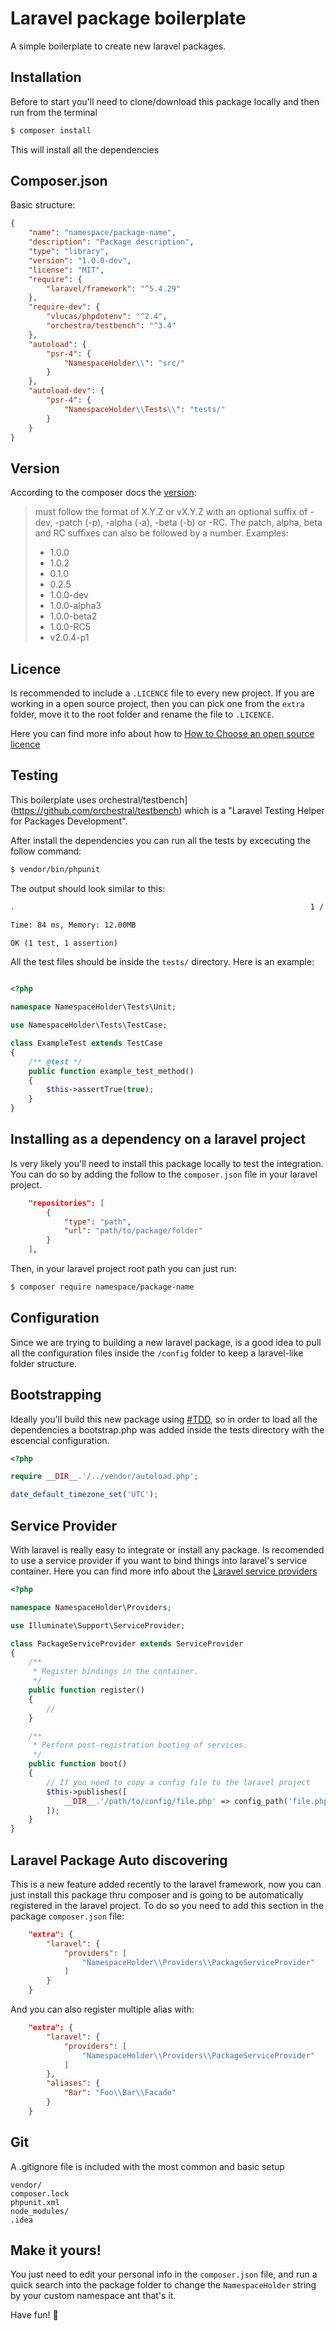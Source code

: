 # Laravel package boilerplate
A simple boilerplate to create new laravel packages.

## Installation
Before to start you'll need to clone/download this package locally and then run from the terminal
```bash
$ composer install
```

This will install all the dependencies

## Composer.json

Basic structure:

```json
{
    "name": "namespace/package-name",
    "description": "Package description",
    "type": "library",
    "version": "1.0.0-dev",
    "license": "MIT",
    "require": {
        "laravel/framework": "^5.4.29"
    },
    "require-dev": {
        "vlucas/phpdotenv": "^2.4",
        "orchestra/testbench": "^3.4"
    },
    "autoload": {
        "psr-4": {
            "NamespaceHolder\\": "src/"
        }
    },
    "autoload-dev": {
        "psr-4": {
            "NamespaceHolder\\Tests\\": "tests/"
        }
    }
}
```

## Version
According to the composer docs the [version](https://getcomposer.org/doc/04-schema.md#version):

>must follow the format of X.Y.Z or vX.Y.Z with an optional suffix of
>-dev, -patch (-p), -alpha (-a), -beta (-b) or -RC. The patch, alpha, beta and
>RC suffixes can also be followed by a number.
>Examples:
> * 1.0.0
> * 1.0.2
> * 0.1.0
> * 0.2.5
> * 1.0.0-dev
> * 1.0.0-alpha3
> * 1.0.0-beta2
> * 1.0.0-RC5
> * v2.0.4-p1

## Licence
Is recommended to include a `.LICENCE` file to every new project. If you are working in a open source project, then you can pick one from the `extra` folder, move it to the root folder and rename the file to `.LICENCE`.

Here you can find more info about how to [How to Choose an open source licence](https://choosealicense.com/)

## Testing
This boilerplate uses orchestral/testbench](https://github.com/orchestral/testbench) which is a "Laravel Testing Helper for Packages Development".

After install the dependencies you can run all the tests by excecuting the follow command:

```bash
$ vendor/bin/phpunit
```

The output should look similar to this:

```bash
.                                                                  1 / 1 (100%)

Time: 84 ms, Memory: 12.00MB

OK (1 test, 1 assertion)


```

All the test files should be inside the `tests/` directory. Here is an example:

```php

<?php

namespace NamespaceHolder\Tests\Unit;

use NamespaceHolder\Tests\TestCase;

class ExampleTest extends TestCase
{
    /** @test */
    public function example_test_method()
    {
        $this->assertTrue(true);
    }
}

```

## Installing as a dependency on a laravel project
Is very likely you'll need to install this package locally to test the integration. You can do so by adding the follow to the `composer.json` file in your laravel project.

```json
    "repositories": [
        {
            "type": "path",
            "url": "path/to/package/folder"
        }
    ],
```

Then, in your laravel project root path you can just run:

```bash
$ composer require namespace/package-name
```

## Configuration
Since we are trying to building a new laravel package, is a good idea to pull all the configuration files inside the `/config` folder to keep a laravel-like folder structure.

## Bootstrapping
Ideally you'll build this new package using [#TDD](https://en.wikipedia.org/wiki/Test-driven_development), so in order to load all the dependencies a bootstrap.php was added inside the tests directory with the escencial configuration.

```php
<?php

require __DIR__.'/../vendor/autoload.php';

date_default_timezone_set('UTC');

```

## Service Provider
With laravel is really easy to integrate or install any package. Is recomended to use a service provider if you want to bind things into laravel's service container.
Here you can find more info about the [Laravel service providers](https://laravel.com/docs/5.4/packages#service-providers)

```php
<?php

namespace NamespaceHolder\Providers;

use Illuminate\Support\ServiceProvider;

class PackageServiceProvider extends ServiceProvider
{
    /**
     * Register bindings in the container.
     */
    public function register()
    {
        //
    }

    /**
     * Perform post-registration booting of services.
     */
    public function boot()
    {
        // If you need to copy a config file to the laravel project
        $this->publishes([
            __DIR__.'/path/to/config/file.php' => config_path('file.php'),
        ]);
    }
}

```

## Laravel Package Auto discovering
This is a new feature added recently to the laravel framework, now you can just install this package thru composer and is going to be automatically registered in the laravel project. To do so you need to add this section in the package `composer.json` file:

```json
    "extra": {
        "laravel": {
            "providers": [
                "NamespaceHolder\\Providers\\PackageServiceProvider"
            ]
        }
    }
```

And you can also register multiple alias with:
```json
    "extra": {
        "laravel": {
            "providers": [
                "NamespaceHolder\\Providers\\PackageServiceProvider"
            ]
        },
        "aliases": {
            "Bar": "Foo\\Bar\\Facade"
        }
    }
```

## Git
A .gitignore file is included with the most common and basic setup
```
vendor/
composer.lock
phpunit.xml
node_modules/
.idea
```

## Make it yours!
You just need to edit your personal info in the `composer.json` file, and run a quick search into the package folder to change the `NamespaceHolder` string by your custom namespace ant that's it.

Have fun! 🎊